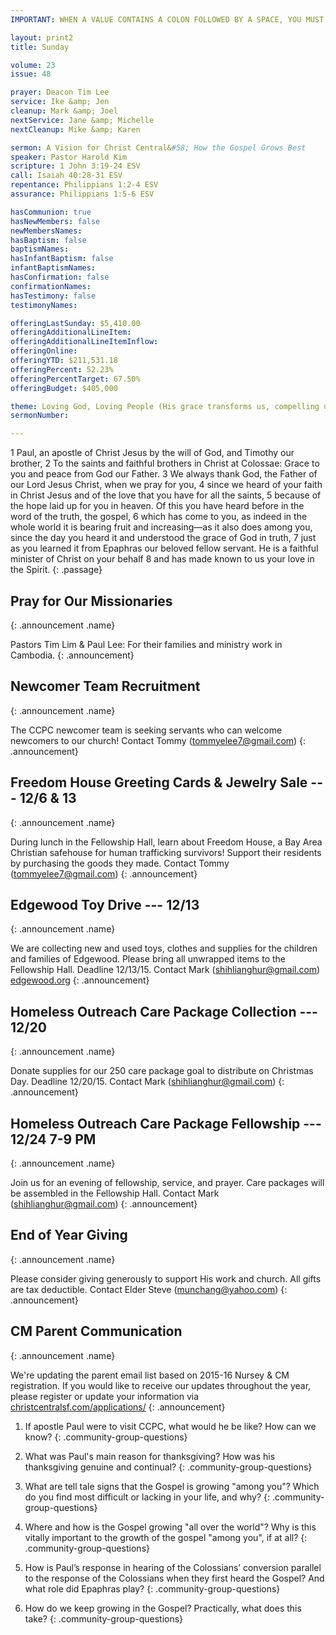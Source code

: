 ```yaml
---
IMPORTANT: WHEN A VALUE CONTAINS A COLON FOLLOWED BY A SPACE, YOU MUST USE &#58;

layout: print2
title: Sunday

volume: 23
issue: 48

prayer: Deacon Tim Lee
service: Ike &amp; Jen
cleanup: Mark &amp; Joel
nextService: Jane &amp; Michelle
nextCleanup: Mike &amp; Karen

sermon: A Vision for Christ Central&#58; How the Gospel Grows Best
speaker: Pastor Harold Kim
scripture: 1 John 3:19-24 ESV
call: Isaiah 40:28-31 ESV
repentance: Philippians 1:2-4 ESV
assurance: Philippians 1:5-6 ESV

hasCommunion: true
hasNewMembers: false
newMembersNames:
hasBaptism: false
baptismNames: 
hasInfantBaptism: false
infantBaptismNames: 
hasConfirmation: false
confirmationNames: 
hasTestimony: false
testimonyNames:

offeringLastSunday: $5,410.00
offeringAdditionalLineItem: 
offeringAdditionalLineItemInflow: 
offeringOnline: 
offeringYTD: $211,531.18
offeringPercent: 52.23%
offeringPercentTarget: 67.50%
offeringBudget: $405,000

theme: Loving God, Loving People (His grace transforms us, compelling us to love others)
sermonNumber: 

---
```


1 Paul, an apostle of Christ Jesus by the will of God, and Timothy our brother, 2 To the saints and faithful brothers in Christ at Colossae&#58; Grace to you and peace from God our Father. 3 We always thank God, the Father of our Lord Jesus Christ, when we pray for you, 4 since we heard of your faith in Christ Jesus and of the love that you have for all the saints, 5 because of the hope laid up for you in heaven. Of this you have heard before in the word of the truth, the gospel, 6 which has come to you, as indeed in the whole world it is bearing fruit and increasing—as it also does among you, since the day you heard it and understood the grace of God in truth, 7 just as you learned it from Epaphras our beloved fellow servant. He is a faithful minister of Christ on your behalf 8 and has made known to us your love in the Spirit.
{: .passage}


## Pray for Our Missionaries
{: .announcement .name}

Pastors Tim Lim &amp; Paul Lee: For their families and ministry work in Cambodia.
{: .announcement} 

## Newcomer Team Recruitment
{: .announcement .name}

The CCPC newcomer team is seeking servants who can welcome newcomers to our church! Contact Tommy (tommyelee7@gmail.com)
{: .announcement} 

## Freedom House Greeting Cards &amp; Jewelry Sale --- 12/6 &amp; 13
{: .announcement .name}

During lunch in the Fellowship Hall, learn about Freedom House, a Bay Area Christian safehouse for human trafficking survivors! Support their residents by purchasing the goods they made. Contact Tommy (tommyelee7@gmail.com)
{: .announcement}

## Edgewood Toy Drive --- 12/13
{: .announcement .name}

We are collecting new and used toys, clothes and supplies for the children and families of Edgewood. Please bring all unwrapped items to the Fellowship Hall. Deadline 12/13/15. Contact Mark (shihlianghur@gmail.com) <u>edgewood.org</u>
{: .announcement}

## Homeless Outreach Care Package Collection --- 12/20
{: .announcement .name}

Donate supplies for our 250 care package goal to distribute on Christmas Day. Deadline 12/20/15. Contact Mark (shihlianghur@gmail.com)
{: .announcement}

## Homeless Outreach Care Package Fellowship --- 12/24 7-9 PM
{: .announcement .name}

Join us for an evening of fellowship, service, and prayer. Care packages will be assembled in the Fellowship Hall. Contact Mark (shihlianghur@gmail.com)
{: .announcement}

## End of Year Giving
{: .announcement .name}

Please consider giving generously to support His work and church. All gifts are tax deductible. Contact Elder Steve (munchang@yahoo.com)
{: .announcement}

## CM Parent Communication
{: .announcement .name}

We're updating the parent email list based on 2015-16 Nursey &amp; CM registration. If you would like to receive our updates throughout the year, please register or update your information via <u>christcentralsf.com/applications/</u>
{: .announcement}

<!-- ## Giving @ Christ Central 
{: .announcement .name}

You now have the option of donating and providing offering to the church online by clicking on the giving link at christcentralsf.com. Refer to the FAQ section of the site for more information. Contact Billy Kim or email give@christcentral.com. 
{: .announcement} -->


1) If apostle Paul were to visit CCPC, what would he be like? How can we know?
{: .community-group-questions}

2) What was Paul's main reason for thanksgiving? How was his thanksgiving genuine and continual?
{: .community-group-questions}

3) What are tell tale signs that the Gospel is growing "among you"? Which do you find most difficult or lacking in your life, and why?
{: .community-group-questions}

4) Where and how is the Gospel growing "all over the world"? Why is this vitally important to the growth of the gospel "among you", if at all? 
{: .community-group-questions}

5) How is Paul’s response in hearing of the Colossians’ conversion parallel to the response of the Colossians when they first heard the Gospel? And what role did Epaphras play?
{: .community-group-questions}

6) How do we keep growing in the Gospel? Practically, what does this take?
{: .community-group-questions}

<!-- ## Getting to Know Me
{: .community-group-questions .name}

1) Have you ever doubted your salvation?  If so, when and why?
{: .community-group-questions}

## Into the Bible
{: .community-group-questions .name}

2) What does Paul mean "God is greater than our heart"?  How is John encouraging doubting believers?
{: .community-group-questions}

3) What objective evidences does John give so as to overcome doubt in Christian life?  (v. 21, v. 22, v. 24).  
{: .community-group-questions}

4) John teaches that 'whatever we ask we receive from him.'  Read Luke 11:9-13.  What is the basis of our answered prayer? 
{: .community-group-questions}

## Application
{: .community-group-questions .name}

5) If we understand and enjoy God's assurance of salvation, how will that change our life on a daily basis?  Do others see your faith as a genuine and true faith?
{: .community-group-questions} -->